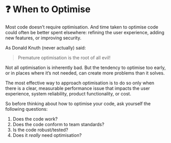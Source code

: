 # ❓ When to Optimise

Most code doesn’t require optimisation. And time taken to optimise code could often be better spent elsewhere: refining the user experience, adding new features, or improving security.

As Donald Knuth (never actually) said: 

> Premature optimisation is the root of all evil!

Not all optimisation is inherently bad. But the tendency to optimise too early, or in places where it’s not needed, can create more problems than it solves. 

The most effective way to approach optimisation is to do so only when there is a clear, measurable performance issue that impacts the user experience, system reliability, product functionality, or cost.

So before thinking about how to optimise your code, ask yourself the following questions:

1. Does the code work?
2. Does the code conform to team standards?
3. Is the code robust/tested?
4. Does it *really* need optimisation?

